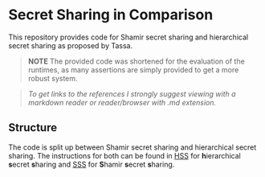 # Secret Sharing in Comparison
This repository provides code for Shamir secret sharing and hierarchical secret sharing as proposed by Tassa.


> **NOTE** The provided code was shortened for the evaluation of the runtimes, as many assertions are simply provided to get a more robust system.


> *To get links to the references
> I strongly suggest viewing with a markdown reader or reader/browser with .md extension.*


## Structure

The code is split up between Shamir secret sharing and hierarchical secret sharing.
The instructions for both can be found in  [HSS](./Description_Hierarchical.md) for **h**ierarchical **s**ecret **s**haring and [SSS](./Description_Shamir) for **S**hamir **s**ecret **s**haring.